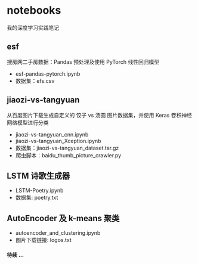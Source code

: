 # notebooks

我的深度学习实践笔记

## esf 

搜房网二手房数据：Pandas 预处理及使用 PyTorch 线性回归模型

- esf-pandas-pytorch.ipynb
- 数据集：efs.csv

## jiaozi-vs-tangyuan

从百度图片下载生成自定义的 饺子 vs 汤圆 图片数据集，并使用 Keras 卷积神经网络模型进行分类

- jiaozi-vs-tangyuan_cnn.ipynb
- jiaozi-vs-tangyuan_Xception.ipynb
- 数据集：jiaozi-vs-tangyuan_dataset.tar.gz
- 爬虫脚本：baidu_thumb_picture_crawler.py

## LSTM 诗歌生成器

- LSTM-Poetry.ipynb
- 数据集: poetry.txt

## AutoEncoder 及 k-means 聚类

- autoencoder_and_clustering.ipynb
- 图片下载链接: logos.txt

#### 待续 ...
